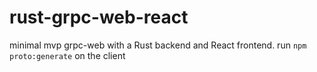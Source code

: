 # rust-grpc-web-react

minimal mvp grpc-web with a Rust backend and React frontend.
run `npm proto:generate` on the client


